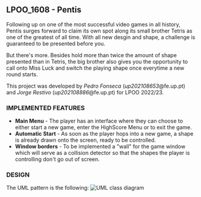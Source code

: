 ## LPOO_1608 - Pentis

Following up on one of the most successful video games in all history, Pentis surges forward to claim its own spot
along its small brother Tetris as one of the greatest of all time.
With all new desgin and shape, a challenge is guaranteed to be presented before you.

But there's more. Besides hold more than twice the amount of shape presented than in Tetris, the big brother also
gives you the opportunity to call onto Miss Luck and switch the playing shape once everytime a new round starts.

This project was developed by *Pedro Fonseca* (*up202108653*@fe.up.pt) and *Jorge Restivo* (*up202108886*@fe.up.pt)
for LPOO 2022/23.

### IMPLEMENTED FEATURES

- **Main Menu** - The player has an interface where they can choose to either
  start a new game, enter the HighScore Menu or to exit the game.
- **Automatic Start** - As soon as the player hops into a new game, a shape is already drawn onto the screen, ready to
  be controlled.
- **Window borders** - To be implemented a "wall" for the game window which will serve as a collision detector so that
  the shapes the player is controlling don't go out of screen.

### DESIGN

The UML pattern is the following:
![UML class diagram](img.png)